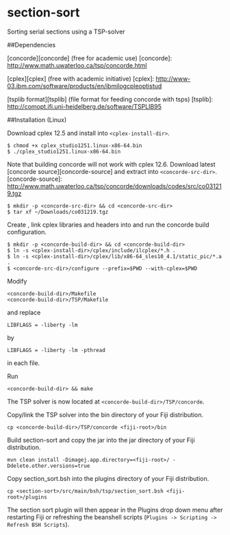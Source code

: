 section-sort
============

Sorting serial sections using a TSP-solver

##Dependencies

[concorde][concorde] (free for academic use)
[concorde]: http://www.math.uwaterloo.ca/tsp/concorde.html

[cplex][cplex] (free with academic initiative)
[cplex]: http://www-03.ibm.com/software/products/en/ibmilogcpleoptistud

[tsplib format][tsplib] (file format for feeding concorde with tsps)
[tsplib]: http://comopt.ifi.uni-heidelberg.de/software/TSPLIB95

##Installation (Linux)

Download cplex 12.5 and install into `<cplex-install-dir>`. 
```
$ chmod +x cplex_studio1251.linux-x86-64.bin
$ ./cplex_studio1251.linux-x86-64.bin
```
Note that building concorde will not work with cplex 12.6. Download latest [concorde source][concorde-source] and extract into `<concorde-src-dir>`. 
[concorde-source]: http://www.math.uwaterloo.ca/tsp/concorde/downloads/codes/src/co031219.tgz
```
$ mkdir -p <concorde-src-dir> && cd <concorde-src-dir>
$ tar xf ~/Downloads/co031219.tgz
```
Create <concorde-build-dir>, link cplex libraries and headers into <concorde-build-dir> and run the concorde build configuration.
```
$ mkdir -p <concorde-build-dir> && cd <concorde-build-dir>
$ ln -s <cplex-install-dir>/cplex/include/ilcplex/*.h .
$ ln -s <cplex-install-dir>/cplex/lib/x86-64_sles10_4.1/static_pic/*.a .
$ <concorde-src-dir>/configure --prefix=$PWD --with-cplex=$PWD
```
Modify
```
<concorde-build-dir>/Makefile
<concorde-build-dir>/TSP/Makefile
```
and replace
```
LIBFLAGS = -liberty -lm 
```
by
```
LIBFLAGS = -liberty -lm -pthread
```
in each file.

Run
```
<concorde-build-dir> && make
```
The TSP solver is now located at `<concorde-build-dir>/TSP/concorde`.

Copy/link the TSP solver into the bin directory of your Fiji distribution.
```
cp <concorde-build-dir>/TSP/concorde <fiji-root>/bin
```

Build section-sort and copy the jar into the jar directory of your Fiji distribution.
```
mvn clean install -Dimagej.app.directory=<fiji-root>/ -Ddelete.other.versions=true
```

Copy section_sort.bsh into the plugins directory of your Fiji distribution.
```
cp <section-sort>/src/main/bsh/tsp/section_sort.bsh <fiji-root>/plugins
```
The section sort plugin will then appear in the Plugins drop down menu after restarting Fiji or
refreshing the beanshell scripts (`Plugins -> Scripting -> Refresh BSH Scripts`).
